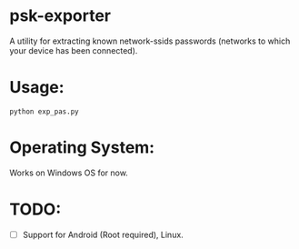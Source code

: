 # psk-exporter

A utility for extracting known network-ssids passwords (networks to which your device has been connected).

# Usage:

```python exp_pas.py```

# Operating System:

Works on Windows OS for now.

# TODO:

- [ ] Support for Android (Root required), Linux.
